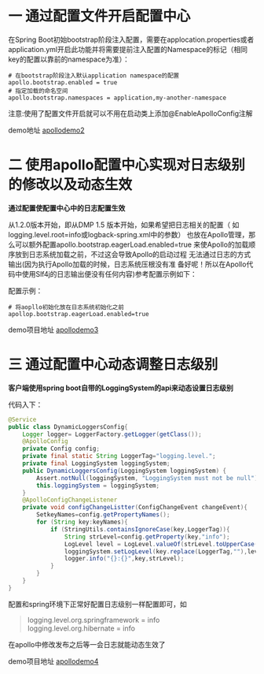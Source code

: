 # 一 通过配置文件开启配置中心

在Spring Boot初始bootstrap阶段注入配置，需要在applocation.properties或者application.yml开启此功能并将需要提前注入配置的Namespace的标记（相同key的配置以靠前的namespace为准）：

```
# 在bootstrap阶段注入默认application namespace的配置
apollo.bootstrap.enabled = true
# 指定加载的命名空间
apollo.bootstrap.namespaces = application,my-another-namespace
```
注意:使用了配置文件开启就可以不用在启动类上添加@EnableApolloConfig注解

demo地址 [apollodemo2](https://github.com/DaoCloud-Labs/DMP-Demo/tree/master/apollo/apollo-demo%202)

# 二 使用apollo配置中心实现对日志级别的修改以及动态生效

**通过配置使配置中心中的日志配置生效**

从1.2.0版本开始，即从DMP 1.5 版本开始，如果希望把日志相关的配置（
如logging.level.root=info或logback-spring.xml中的参数）
也放在Apollo管理，那么可以额外配置apollo.bootstrap.eagerLoad.enabled=true
来使Apollo的加载顺序放到日志系统加载之前，不过这会导致Apollo的启动过程
无法通过日志的方式输出(因为执行Apollo加载的时候，日志系统压根没有准
备好呢！所以在Apollo代码中使用Slf4j的日志输出便没有任何内容)参考配置示例如下：

配置示例：
```properties
# 将aopllo初始化放在日志系统初始化之前
apollop.bootstrap.eagerLoad.enabled=true
```

demo项目地址 [apollodemo3](https://github.com/DaoCloud-Labs/DMP-Demo/tree/master/apollo/apollo-demo3)

# 三 通过配置中心动态调整日志级别

**客户端使用spring boot自带的LoggingSystem的api来动态设置日志级别**

代码入下：
```java
@Service
public class DynamicLoggersConfig{
	Logger logger= LoggerFactory.getLogger(getClass());
	@ApolloConfig
	private Config config;
	private final static String LoggerTag="logging.level.";
	private final LoggingSystem loggingSystem;
	public DynamicLoggersConfig(LoggingSystem loggingSystem) {
		Assert.notNull(loggingSystem, "LoggingSystem must not be null");
		this.loggingSystem = loggingSystem;
	}
	@ApolloConfigChangeListener
	private void configChangeListter(ConfigChangeEvent changeEvent){
		SetkeyNames=config.getPropertyNames();
		for (String key:keyNames){
			if (StringUtils.containsIgnoreCase(key,LoggerTag)){
				String strLevel=config.getProperty(key,"info");
				LogLevel level = LogLevel.valueOf(strLevel.toUpperCase());
				loggingSystem.setLogLevel(key.replace(LoggerTag,""),level);
				logger.info("{}:{}",key,strLevel);
			}
		}
	}
}
```

配置和spring环境下正常好配置日志级别一样配置即可，如
> logging.level.org.springframework = info  
logging.level.org.hibernate = info

在apollo中修改发布之后等一会日志就能动态生效了

demo项目地址 [apollodemo4](https://github.com/DaoCloud-Labs/DMP-Demo/tree/master/apollo/apollo-demo4)
